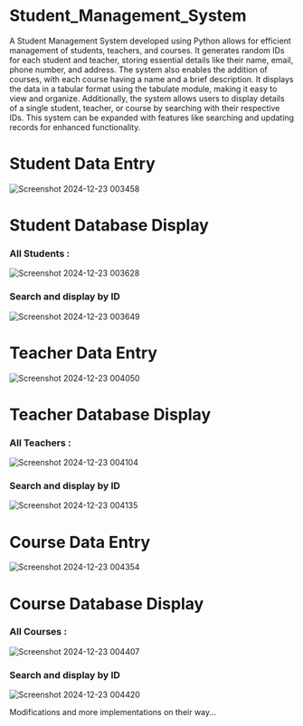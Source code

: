 # Student_Management_System
A Student Management System developed using Python allows for efficient management of students, teachers, and courses. It generates random IDs for each student and teacher, storing essential details like their name, email, phone number, and address. The system also enables the addition of courses, with each course having a name and a brief description. It displays the data in a tabular format using the tabulate module, making it easy to view and organize. Additionally, the system allows users to display details of a single student, teacher, or course by searching with their respective IDs. This system can be expanded with features like searching and updating records for enhanced functionality.

# Student Data Entry
![Screenshot 2024-12-23 003458](https://github.com/user-attachments/assets/841f813d-6efc-4098-919b-3dd572d64875)

# Student Database Display
<h3>All Students : </h3>

![Screenshot 2024-12-23 003628](https://github.com/user-attachments/assets/18fac8b4-04d3-47d2-a630-87530f302114)

<h3>Search and display by ID</h3>

![Screenshot 2024-12-23 003649](https://github.com/user-attachments/assets/eb704f58-9236-4c01-9486-f5664384802a)

# Teacher Data Entry
![Screenshot 2024-12-23 004050](https://github.com/user-attachments/assets/689a5376-de51-4fb3-ac5c-11ce29b00685)

# Teacher Database Display
<h3>All Teachers : </h3>

![Screenshot 2024-12-23 004104](https://github.com/user-attachments/assets/5c16a640-88af-4c6d-a51a-63d63a2ea6ee)

<h3>Search and display by ID</h3>

![Screenshot 2024-12-23 004135](https://github.com/user-attachments/assets/fdd3b339-3a4e-4361-9e90-64ff5db461bf)

# Course Data Entry
![Screenshot 2024-12-23 004354](https://github.com/user-attachments/assets/d97b9a61-901e-487a-b831-03bfeb1d140e)

# Course Database Display
<h3>All Courses : </h3>

![Screenshot 2024-12-23 004407](https://github.com/user-attachments/assets/5f1bf782-e9a8-4fd2-8dbb-4dd65b4e0bc5)

<h3>Search and display by ID</h3>

![Screenshot 2024-12-23 004420](https://github.com/user-attachments/assets/542a5a7d-a791-4543-a764-7c84f550e446)

Modifications and more implementations on their way...

